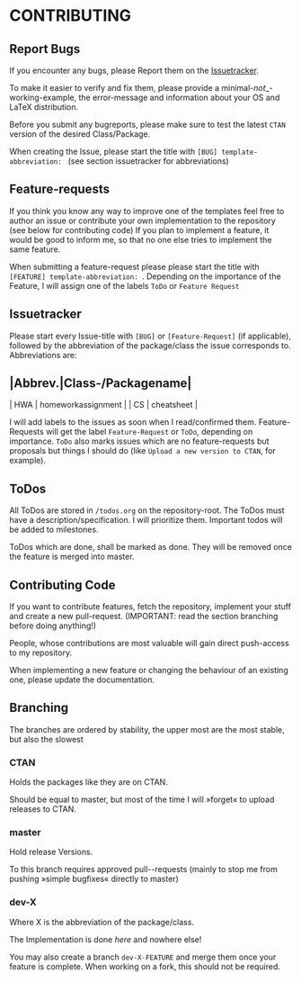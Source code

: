 CONTRIBUTING
============

Report Bugs
-----------
If you encounter any bugs, please Report them on the
[Issuetracker](https://github.com/ACHinrichs/LaTeX-templates/issues).

To make it easier to verify and fix them, please provide a
minimal-*not*_-working-example, the error-message and information
about your OS and LaTeX distribution.

Before you submit any bugreports, please make sure to test the latest
`CTAN` version of the desired Class/Package.

When creating the Issue, please start the title with `[BUG]
template-abbreviation: ` (see section issuetracker for abbreviations)

Feature-requests
----------------

If you think you know any way to improve one of the templates feel
free to author an issue or contribute your own implementation to the
repository (see below for contributing code) If you plan to implement
a feature, it would be good to inform me, so that no one else tries to
implement the same feature.

When submitting a feature-request please  please start the title with `[FEATURE]
template-abbreviation: `. Depending on the importance of the Feature,
I will assign one of the labels `ToDo` or `Feature Request`

Issuetracker
------------

Please start every Issue-title with `[BUG]` or `[Feature-Request]` (if
applicable), followed by the abbreviation of the package/class the
issue corresponds to. Abbreviations are: 

|Abbrev.|Class-/Packagename|
----------------------------
| HWA | homeworkassignment |
| CS  | cheatsheet         |


I will add labels to the issues as soon when I read/confirmed
them. Feature-Requests will get the label `Feature-Request` or `ToDo`,
depending on importance. `ToDo` also marks issues which are no
feature-requests but proposals but things I should do (like `Upload a
new version to CTAN`, for example).

ToDos
-----
All ToDos are stored in `/todos.org` on the repository-root. The ToDos
must have a description/specification. I will prioritize
them. Important todos will be added to milestones.

ToDos which are done, shall be marked as done. They will be removed
once the feature is merged into master.

Contributing Code
-----------------
If you want to contribute features, fetch the repository,
implement your stuff and create a new pull-request. (IMPORTANT: read
the section branching before doing anything!) 

People, whose contributions are most valuable will gain direct
push-access to my repository.

When implementing a new feature or changing the behaviour of an
existing one, please update the documentation.

Branching
---------
The branches are ordered by stability, the upper most are the most
stable, but also the slowest
### CTAN
Holds the packages like they are on CTAN.

Should be equal to master, but most of the time I will »forget« to
upload releases to CTAN.

### master
Hold release Versions.

To this branch requires approved pull--requests (mainly to stop me
from pushing »simple bugfixes« directly to master)

### dev-X
Where X is the abbreviation of the package/class.

The Implementation is done _here_ and nowhere else!

You may also create a branch `dev-X-FEATURE` and merge them once your
feature is complete. When working on a fork, this should not be required.
